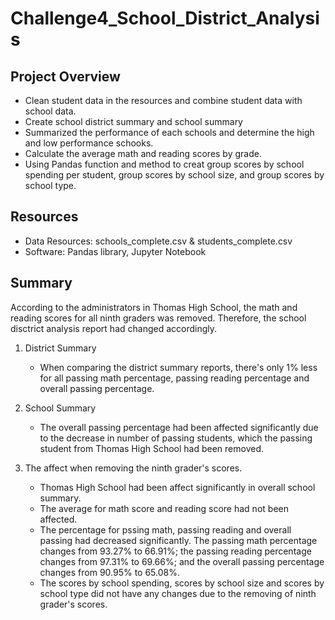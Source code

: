 # Challenge4_School_District_Analysis

## Project Overview
* Clean student data in the resources and combine student data with school data.
* Create school district summary and school summary
* Summarized the performance of each schools and determine the high and low performance schooks.
* Calculate the average math and reading scores by grade.
* Using Pandas function and method to creat group scores by school spending per student, group scores by school size, and group scores by school type. 

## Resources
- Data Resources: schools_complete.csv & students_complete.csv
- Software: Pandas library, Jupyter Notebook

## Summary
According to the administrators in Thomas High School, the math and reading scores for all ninth graders was removed. Therefore, the school disctrict analysis report had changed accordingly. 
1. District Summary
    - When comparing the district summary reports, there's only 1% less for all passing math percentage, passing reading  percentage and overall passing percentage.

2. School Summary
    - The overall passing percentage had been affected significantly due to the decrease in number of passing students, which the passing student from Thomas High School had been removed. 

3. The affect when removing the ninth grader's scores.
    - Thomas High School had been affect significantly in overall school summary.
    - The average for math score and reading score had not been affected. 
    - The percentage for pssing math, passing reading and overall passing had decreased significantly. The passing math percentage changes from 93.27% to 66.91%; the passing reading percentage changes from 97.31% to 69.66%; and the overall passing percentage changes from 90.95% to 65.08%. 
    - The scores by school spending, scores by school size and scores by school type did not have any changes due to the removing of ninth grader's scores. 
